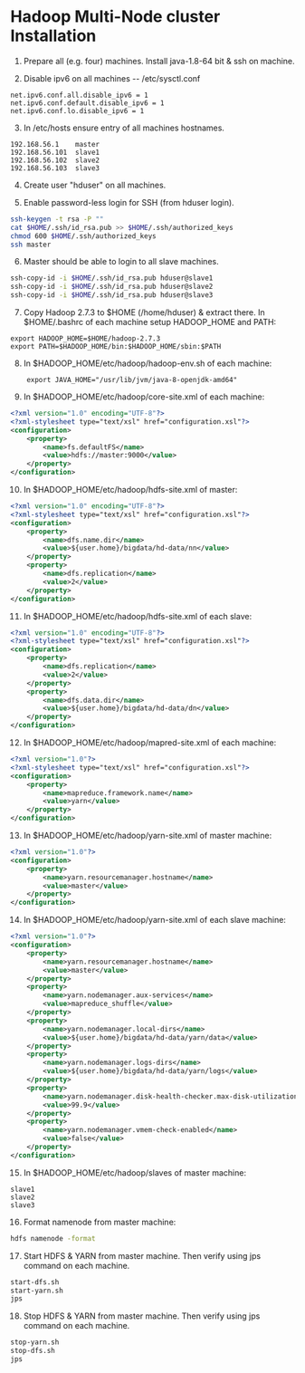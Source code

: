 # Hadoop Multi-Node cluster Installation
1. Prepare all (e.g. four) machines. 
	Install java-1.8-64 bit & ssh on machine.

2. Disable ipv6 on all machines -- /etc/sysctl.conf

```
net.ipv6.conf.all.disable_ipv6 = 1
net.ipv6.conf.default.disable_ipv6 = 1
net.ipv6.conf.lo.disable_ipv6 = 1
```

3. In /etc/hosts ensure entry of all machines hostnames.

```
192.168.56.1	master
192.168.56.101	slave1
192.168.56.102	slave2
192.168.56.103	slave3
```

4. Create user "hduser" on all machines.

5. Enable password-less login for SSH (from hduser login). 

```sh
ssh-keygen -t rsa -P ""
cat $HOME/.ssh/id_rsa.pub >> $HOME/.ssh/authorized_keys
chmod 600 $HOME/.ssh/authorized_keys
ssh master
```

6. Master should be able to login to all slave machines.

```sh
ssh-copy-id -i $HOME/.ssh/id_rsa.pub hduser@slave1
ssh-copy-id -i $HOME/.ssh/id_rsa.pub hduser@slave2
ssh-copy-id -i $HOME/.ssh/id_rsa.pub hduser@slave3
```

7. Copy Hadoop 2.7.3 to $HOME (/home/hduser) & extract there. In $HOME/.bashrc of each machine setup HADOOP_HOME and PATH:

```
export HADOOP_HOME=$HOME/hadoop-2.7.3
export PATH=$HADOOP_HOME/bin:$HADOOP_HOME/sbin:$PATH
```

8. In $HADOOP_HOME/etc/hadoop/hadoop-env.sh of each machine:

```
	export JAVA_HOME="/usr/lib/jvm/java-8-openjdk-amd64"
```
	
9. In $HADOOP_HOME/etc/hadoop/core-site.xml of each machine:

```xml
<?xml version="1.0" encoding="UTF-8"?>
<?xml-stylesheet type="text/xsl" href="configuration.xsl"?>
<configuration>
	<property>
		<name>fs.defaultFS</name>
		<value>hdfs://master:9000</value>
	</property>
</configuration>
```

10. In $HADOOP_HOME/etc/hadoop/hdfs-site.xml of master:

```xml
<?xml version="1.0" encoding="UTF-8"?>
<?xml-stylesheet type="text/xsl" href="configuration.xsl"?>
<configuration>
	<property>
		<name>dfs.name.dir</name>
		<value>${user.home}/bigdata/hd-data/nn</value>
	</property>
	<property>
		<name>dfs.replication</name>
		<value>2</value>
	</property>
</configuration>
```

11. In $HADOOP_HOME/etc/hadoop/hdfs-site.xml of each slave:

```xml
<?xml version="1.0" encoding="UTF-8"?>
<?xml-stylesheet type="text/xsl" href="configuration.xsl"?>
<configuration>
	<property>
		<name>dfs.replication</name>
		<value>2</value>
	</property>
	<property>
		<name>dfs.data.dir</name>
		<value>${user.home}/bigdata/hd-data/dn</value>
	</property>
</configuration>
```

12. In $HADOOP_HOME/etc/hadoop/mapred-site.xml of each machine:

```xml
<?xml version="1.0"?>
<?xml-stylesheet type="text/xsl" href="configuration.xsl"?>
<configuration>
	<property>
		<name>mapreduce.framework.name</name>
		<value>yarn</value>
	</property>
</configuration>
```

13. In $HADOOP_HOME/etc/hadoop/yarn-site.xml of master machine:

```xml
<?xml version="1.0"?>
<configuration>
	<property>
		<name>yarn.resourcemanager.hostname</name>
		<value>master</value>
	</property>
</configuration>
```

14. In $HADOOP_HOME/etc/hadoop/yarn-site.xml of each slave machine:

```xml
<?xml version="1.0"?>
<configuration>
	<property>
		<name>yarn.resourcemanager.hostname</name>
		<value>master</value>
	</property>
	<property>
		<name>yarn.nodemanager.aux-services</name>
		<value>mapreduce_shuffle</value>
	</property>
	<property>
		<name>yarn.nodemanager.local-dirs</name>
		<value>${user.home}/bigdata/hd-data/yarn/data</value>
	</property>
	<property>
		<name>yarn.nodemanager.logs-dirs</name>
		<value>${user.home}/bigdata/hd-data/yarn/logs</value>
	</property>
	<property>
		<name>yarn.nodemanager.disk-health-checker.max-disk-utilization-per-disk-percentage</name>
		<value>99.9</value>
	</property>
	<property>
		<name>yarn.nodemanager.vmem-check-enabled</name>
		<value>false</value>
	</property>
</configuration>
```

15. In $HADOOP_HOME/etc/hadoop/slaves of master machine:

```
slave1
slave2
slave3
```

16. Format namenode from master machine:

```sh
hdfs namenode -format
```

17. Start HDFS & YARN from master machine. Then verify using jps command on each machine.

```sh
start-dfs.sh
start-yarn.sh
jps
```
18. Stop HDFS & YARN from master machine. Then verify using jps command on each machine.

```sh
stop-yarn.sh
stop-dfs.sh
jps
```

